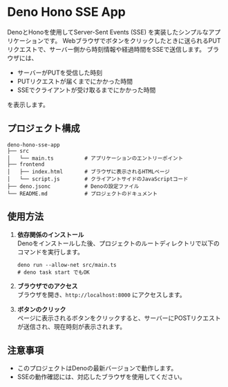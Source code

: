 # Deno Hono SSE App

DenoとHonoを使用してServer-Sent Events (SSE) を実装したシンプルなアプリケーションです。
Webブラウザでボタンをクリックしたときに送られるPUTリクエストで、サーバー側から時刻情報や経過時間をSSEで送信します。
ブラウザには、

- サーバーがPUTを受信した時刻
- PUTリクエストが届くまでにかかった時間
- SSEでクライアントが受け取るまでにかかった時間

を表示します。

## プロジェクト構成

```
deno-hono-sse-app
├── src
│   └── main.ts          # アプリケーションのエントリーポイント
├── frontend
│   ├── index.html       # ブラウザに表示されるHTMLページ
│   └── script.js        # クライアントサイドのJavaScriptコード
├── deno.jsonc           # Denoの設定ファイル
└── README.md            # プロジェクトのドキュメント
```

## 使用方法

1. **依存関係のインストール**  
   Denoをインストールした後、プロジェクトのルートディレクトリで以下のコマンドを実行します。
   ```
   deno run --allow-net src/main.ts
   # deno task start でもOK
   ```
2. **ブラウザでのアクセス**  
   ブラウザを開き、`http://localhost:8000` にアクセスします。

3. **ボタンのクリック**  
   ページに表示されるボタンをクリックすると、サーバーにPOSTリクエストが送信され、現在時刻が表示されます。

## 注意事項

- このプロジェクトはDenoの最新バージョンで動作します。
- SSEの動作確認には、対応したブラウザを使用してください。

